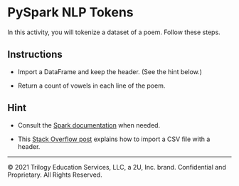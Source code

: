# PySpark NLP Tokens

In this activity, you will tokenize a dataset of a poem. Follow these steps.

## Instructions

* Import a DataFrame and keep the header. (See the hint below.)

* Return a count of vowels in each line of the poem.

## Hint 

* Consult the [Spark documentation](https://spark.apache.org/docs/2.1.0/ml-features.html) when needed.

* This [Stack Overflow post](https://stackoverflow.com/questions/29704333/spark-load-csv-file-as-dataframe) explains how to import a CSV file with a header.

---

© 2021 Trilogy Education Services, LLC, a 2U, Inc. brand. Confidential and Proprietary. All Rights Reserved.
